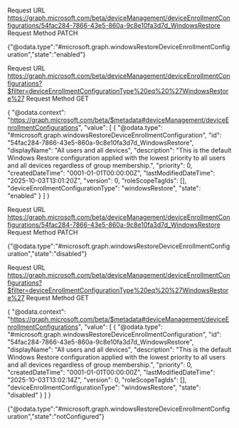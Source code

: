 Request URL
https://graph.microsoft.com/beta/deviceManagement/deviceEnrollmentConfigurations/54fac284-7866-43e5-860a-9c8e10fa3d7d_WindowsRestore
Request Method
PATCH

{"@odata.type":"#microsoft.graph.windowsRestoreDeviceEnrollmentConfiguration","state":"enabled"}

Request URL
https://graph.microsoft.com/beta/deviceManagement/deviceEnrollmentConfigurations?$filter=deviceEnrollmentConfigurationType%20eq%20%27WindowsRestore%27
Request Method
GET

{
    "@odata.context": "https://graph.microsoft.com/beta/$metadata#deviceManagement/deviceEnrollmentConfigurations",
    "value": [
        {
            "@odata.type": "#microsoft.graph.windowsRestoreDeviceEnrollmentConfiguration",
            "id": "54fac284-7866-43e5-860a-9c8e10fa3d7d_WindowsRestore",
            "displayName": "All users and all devices",
            "description": "This is the default Windows Restore configuration applied with the lowest priority to all users and all devices regardless of group membership.",
            "priority": 0,
            "createdDateTime": "0001-01-01T00:00:00Z",
            "lastModifiedDateTime": "2025-10-03T13:01:20Z",
            "version": 0,
            "roleScopeTagIds": [],
            "deviceEnrollmentConfigurationType": "windowsRestore",
            "state": "enabled"
        }
    ]
}

Request URL
https://graph.microsoft.com/beta/deviceManagement/deviceEnrollmentConfigurations/54fac284-7866-43e5-860a-9c8e10fa3d7d_WindowsRestore
Request Method
PATCH

{"@odata.type":"#microsoft.graph.windowsRestoreDeviceEnrollmentConfiguration","state":"disabled"}

Request URL
https://graph.microsoft.com/beta/deviceManagement/deviceEnrollmentConfigurations?$filter=deviceEnrollmentConfigurationType%20eq%20%27WindowsRestore%27
Request Method
GET

{
    "@odata.context": "https://graph.microsoft.com/beta/$metadata#deviceManagement/deviceEnrollmentConfigurations",
    "value": [
        {
            "@odata.type": "#microsoft.graph.windowsRestoreDeviceEnrollmentConfiguration",
            "id": "54fac284-7866-43e5-860a-9c8e10fa3d7d_WindowsRestore",
            "displayName": "All users and all devices",
            "description": "This is the default Windows Restore configuration applied with the lowest priority to all users and all devices regardless of group membership.",
            "priority": 0,
            "createdDateTime": "0001-01-01T00:00:00Z",
            "lastModifiedDateTime": "2025-10-03T13:02:14Z",
            "version": 0,
            "roleScopeTagIds": [],
            "deviceEnrollmentConfigurationType": "windowsRestore",
            "state": "disabled"
        }
    ]
}

{"@odata.type":"#microsoft.graph.windowsRestoreDeviceEnrollmentConfiguration","state":"notConfigured"}